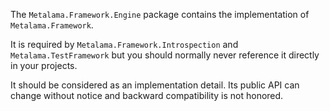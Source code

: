 The `Metalama.Framework.Engine` package contains the implementation of `Metalama.Framework`. 

It is required by `Metalama.Framework.Introspection` and `Metalama.TestFramework` but you should normally never reference it directly in your projects.

It should be considered as an implementation detail. Its public API can change without notice and backward compatibility is not honored.